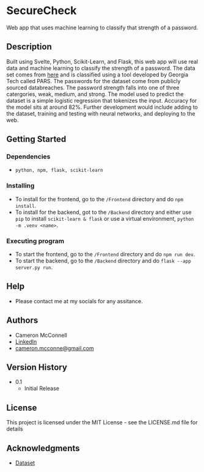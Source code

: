 # SecureCheck

Web app that uses machine learning to classify that strength of a password.

## Description

Built using Svelte, Python, Scikit-Learn, and Flask, this web app will use real data and machine learning to classify the strength of a password. The data set comes from [here](https://www.kaggle.com/datasets/bhavikbb/password-strength-classifier-dataset) and is classified using a tool developed by Georgia Tech called PARS. The passwords for the dataset come from publicly sourced databreaches. The password strength falls into one of three catergories, weak, medium, and strong. The model used to predict the dataset is a simple logistic regression that tokenizes the input. Accuracy for the model sits at around 82%. Further development would include adding to the dataset, training and testing with neural networks, and deploying to the web.

## Getting Started

### Dependencies

* ```python, npm, flask, scikit-learn```

### Installing

* To install for the frontend, go to the ```/Frontend``` directory and do ```npm install```.
* To install for the backend, got to the ```/Backend``` directory and either use ```pip``` to install ```scikit-learn & flask``` or use a virtual environment, ```python -m .venv <name>```.

### Executing program

* To start the frontend, go to the ```/Frontend``` directory and do ```npm run dev```.
* To start the backend, go to the ```/Backend``` directory and do ```flask --app server.py run```.

## Help

* Please contact me at my socials for any assitance.

## Authors

* Cameron McConnell
* [LinkedIn](https://www.linkedin.com/in/cameron-mcconnell-704b17225/)
* cameron.mcconne@gmail.com

## Version History

* 0.1
    * Initial Release

## License

This project is licensed under the MIT License - see the LICENSE.md file for details

## Acknowledgments

* [Dataset](https://www.kaggle.com/datasets/bhavikbb/password-strength-classifier-dataset)
